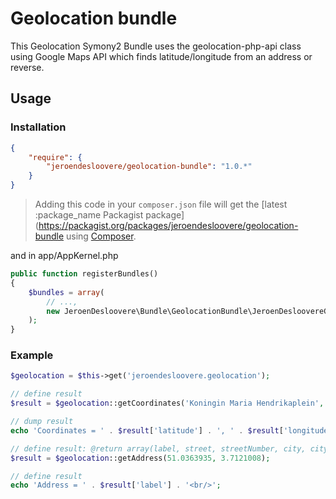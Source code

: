 # Geolocation bundle

This Geolocation Symony2 Bundle uses the geolocation-php-api class using Google Maps API which finds latitude/longitude from an address or reverse.

## Usage

### Installation

``` json
{
    "require": {
        "jeroendesloovere/geolocation-bundle": "1.0.*"
    }
}
```
> Adding this code in your `composer.json` file will get the [latest :package_name Packagist package](https://packagist.org/packages/jeroendesloovere/geolocation-bundle using [Composer](https://getcomposer.org).

and in app/AppKernel.php
```php
public function registerBundles()
{
    $bundles = array(
        // ...,
        new JeroenDesloovere\Bundle\GeolocationBundle\JeroenDesloovereGeolocationBundle()
    );
}
```

### Example

```php
$geolocation = $this->get('jeroendesloovere.geolocation');

// define result
$result = $geolocation::getCoordinates('Koningin Maria Hendrikaplein', '1', 'Gent', '9000', 'belgië');

// dump result
echo 'Coordinates = ' . $result['latitude'] . ', ' . $result['longitude'] . '<br/>';

// define result: @return array(label, street, streetNumber, city, cityLocal, zip, country, countryLabel)
$result = $geolocation::getAddress(51.0363935, 3.7121008);

// define result
echo 'Address = ' . $result['label'] . '<br/>';
```
